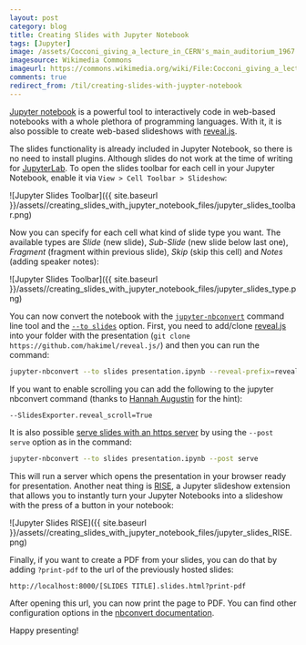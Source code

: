 ```yaml
---
layout: post
category: blog
title: Creating Slides with Jupyter Notebook
tags: [Jupyter]
image: /assets/Cocconi_giving_a_lecture_in_CERN's_main_auditorium_1967.jpg
imagesource: Wikimedia Commons
imageurl: https://commons.wikimedia.org/wiki/File:Cocconi_giving_a_lecture_in_CERN's_main_auditorium_1967.jpg
comments: true
redirect_from: /til/creating-slides-with-juypter-notebook
---
```


[Jupyter notebook](http://jupyter.org/) is a powerful tool to interactively code in web-based notebooks with a whole plethora of programming languages. With it, it is also possible to create web-based slideshows with [reveal.js](https://github.com/hakimel/reveal.js/).

The slides functionality is already included in Jupyter Notebook, so there is no need to install plugins. Although slides do not work at the time of writing for [JupyterLab](https://jupyterlab.readthedocs.io/en/stable/). To open the slides toolbar for each cell in your Jupyter Notebook, enable it via `View > Cell Toolbar > Slideshow`:

![Jupyter Slides Toolbar]({{ site.baseurl }}/assets//creating_slides_with_jupyter_notebook_files/jupyter_slides_toolbar.png)

Now you can specify for each cell what kind of slide type you want. The available types are _Slide_ (new slide), _Sub-Slide_ (new slide below last one), _Fragment_ (fragment within previous slide), _Skip_ (skip this cell) and _Notes_ (adding speaker notes):

![Jupyter Slides Toolbar]({{ site.baseurl }}/assets//creating_slides_with_jupyter_notebook_files/jupyter_slides_type.png)

You can now convert the notebook with the [`jupyter-nbconvert`](https://nbconvert.readthedocs.io/en/latest/) command line tool and the [`--to slides`](http://nbconvert.readthedocs.io/en/latest/usage.html#convert-revealjs) option. First, you need to add/clone [reveal.js](https://github.com/hakimel/reveal.js/) into your folder with the presentation (`git clone https://github.com/hakimel/reveal.js/`) and then you can run the command:

```bash
jupyter-nbconvert --to slides presentation.ipynb --reveal-prefix=reveal.js
```

If you want to enable scrolling you can add the following to the jupyter nbconvert command (thanks to [Hannah Augustin](http://hannahaugustin.at/) for the hint):

```bash
--SlidesExporter.reveal_scroll=True
```

It is also possible [serve slides with an https server](http://nbconvert.readthedocs.io/en/latest/usage.html#servepostprocessorexample) by using the `--post serve` option as in the command:

```bash
jupyter-nbconvert --to slides presentation.ipynb --post serve
```

This will run a server which opens the presentation in your browser ready for presentation. Another neat thing is [RISE](https://github.com/damianavila/RISE), a Jupyter slideshow extension that allows you to instantly turn your Jupyter Notebooks into a slideshow with the press of a button in your notebook:

![Jupyter Slides RISE]({{ site.baseurl }}/assets//creating_slides_with_jupyter_notebook_files/jupyter_slides_RISE.png)

Finally, if you want to create a PDF from your slides, you can do that by adding `?print-pdf` to the url of the previously hosted slides:

```
http://localhost:8000/[SLIDES TITLE].slides.html?print-pdf
```

After opening this url, you can now print the page to PDF. You can find other configuration options in the [nbconvert documentation](https://nbconvert.readthedocs.io/en/latest/config_options.html).

Happy presenting!